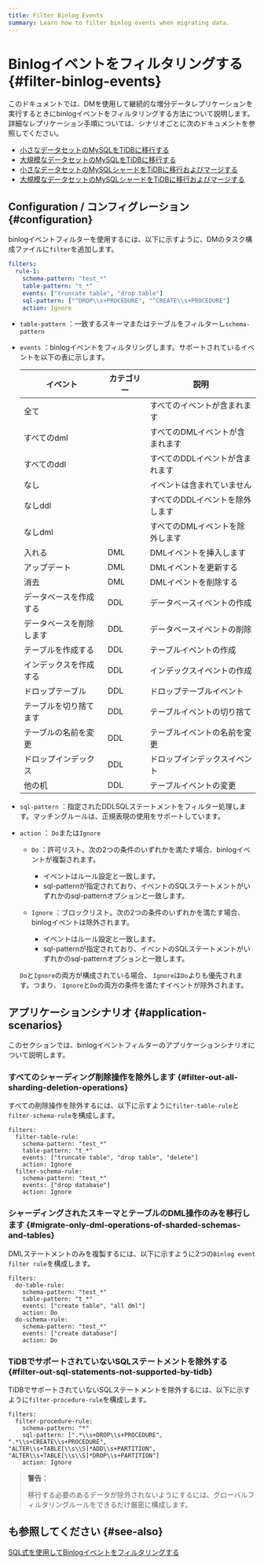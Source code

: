 ```yaml
---
title: Filter Binlog Events
summary: Learn how to filter binlog events when migrating data.
---
```


# Binlogイベントをフィルタリングする {#filter-binlog-events}

このドキュメントでは、DMを使用して継続的な増分データレプリケーションを実行するときにbinlogイベントをフィルタリングする方法について説明します。詳細なレプリケーション手順については、シナリオごとに次のドキュメントを参照してください。

-   [小さなデータセットのMySQLをTiDBに移行する](/migrate-small-mysql-to-tidb.md)
-   [大規模なデータセットのMySQLをTiDBに移行する](/migrate-large-mysql-to-tidb.md)
-   [小さなデータセットのMySQLシャードをTiDBに移行およびマージする](/migrate-small-mysql-shards-to-tidb.md)
-   [大規模なデータセットのMySQLシャードをTiDBに移行およびマージする](/migrate-large-mysql-shards-to-tidb.md)

## Configuration / コンフィグレーション {#configuration}

binlogイベントフィルターを使用するには、以下に示すように、DMのタスク構成ファイルに`filter`を追加します。

```yaml
filters:
  rule-1:
    schema-pattern: "test_*"
    table-pattern: "t_*"
    events: ["truncate table", "drop table"]
    sql-pattern: ["^DROP\\s+PROCEDURE", "^CREATE\\s+PROCEDURE"]
    action: Ignore
```

-   `table-pattern` ：一致するスキーマまたはテーブルをフィルターし`schema-pattern`

-   `events` ：binlogイベントをフィルタリングします。サポートされているイベントを以下の表に示します。

    | イベント         | カテゴリー | 説明                |
    | ------------ | ----- | ----------------- |
    | 全て           |       | すべてのイベントが含まれます    |
    | すべてのdml      |       | すべてのDMLイベントが含まれます |
    | すべてのddl      |       | すべてのDDLイベントが含まれます |
    | なし           |       | イベントは含まれていません     |
    | なしddl        |       | すべてのDDLイベントを除外します |
    | なしdml        |       | すべてのDMLイベントを除外します |
    | 入れる          | DML   | DMLイベントを挿入します     |
    | アップデート       | DML   | DMLイベントを更新する      |
    | 消去           | DML   | DMLイベントを削除する      |
    | データベースを作成する  | DDL   | データベースイベントの作成     |
    | データベースを削除します | DDL   | データベースイベントの削除     |
    | テーブルを作成する    | DDL   | テーブルイベントの作成       |
    | インデックスを作成する  | DDL   | インデックスイベントの作成     |
    | ドロップテーブル     | DDL   | ドロップテーブルイベント      |
    | テーブルを切り捨てます  | DDL   | テーブルイベントの切り捨て     |
    | テーブルの名前を変更   | DDL   | テーブルイベントの名前を変更    |
    | ドロップインデックス   | DDL   | ドロップインデックスイベント    |
    | 他の机          | DDL   | テーブルイベントの変更       |

-   `sql-pattern` ：指定されたDDLSQLステートメントをフィルター処理します。マッチングルールは、正規表現の使用をサポートしています。

-   `action` ： `Do`または`Ignore`

    -   `Do` ：許可リスト。次の2つの条件のいずれかを満たす場合、binlogイベントが複製されます。

        -   イベントはルール設定と一致します。
        -   sql-patternが指定されており、イベントのSQLステートメントがいずれかのsql-patternオプションと一致します。

    -   `Ignore` ：ブロックリスト。次の2つの条件のいずれかを満たす場合、binlogイベントは除外されます。

        -   イベントはルール設定と一致します。
        -   sql-patternが指定されており、イベントのSQLステートメントがいずれかのsql-patternオプションと一致します。

    `Do`と`Ignore`の両方が構成されている場合、 `Ignore`は`Do`よりも優先されます。つまり、 `Ignore`と`Do`の両方の条件を満たすイベントが除外されます。

## アプリケーションシナリオ {#application-scenarios}

このセクションでは、binlogイベントフィルターのアプリケーションシナリオについて説明します。

### すべてのシャーディング削除操作を除外します {#filter-out-all-sharding-deletion-operations}

すべての削除操作を除外するには、以下に示すように`filter-table-rule`と`filter-schema-rule`を構成します。

```
filters:
  filter-table-rule:
    schema-pattern: "test_*"
    table-pattern: "t_*"
    events: ["truncate table", "drop table", "delete"]
    action: Ignore
  filter-schema-rule:
    schema-pattern: "test_*"
    events: ["drop database"]
    action: Ignore
```

### シャーディングされたスキーマとテーブルのDML操作のみを移行します {#migrate-only-dml-operations-of-sharded-schemas-and-tables}

DMLステートメントのみを複製するには、以下に示すように2つの`Binlog event filter rule`を構成します。

```
filters:
  do-table-rule:
    schema-pattern: "test_*"
    table-pattern: "t_*"
    events: ["create table", "all dml"]
    action: Do
  do-schema-rule:
    schema-pattern: "test_*"
    events: ["create database"]
    action: Do
```

### TiDBでサポートされていないSQLステートメントを除外する {#filter-out-sql-statements-not-supported-by-tidb}

TiDBでサポートされていないSQLステートメントを除外するには、以下に示すように`filter-procedure-rule`を構成します。

```
filters:
  filter-procedure-rule:
    schema-pattern: "*"
    sql-pattern: [".*\\s+DROP\\s+PROCEDURE", ".*\\s+CREATE\\s+PROCEDURE", "ALTER\\s+TABLE[\\s\\S]*ADD\\s+PARTITION", "ALTER\\s+TABLE[\\s\\S]*DROP\\s+PARTITION"]
    action: Ignore
```

> **警告：**
>
> 移行する必要のあるデータが除外されないようにするには、グローバルフィルタリングルールをできるだけ厳密に構成します。

## も参照してください {#see-also}

[SQL式を使用してBinlogイベントをフィルタリングする](/filter-dml-event.md)
